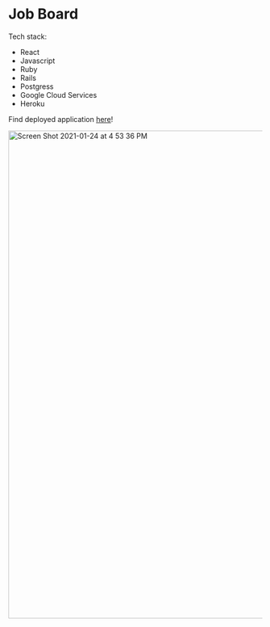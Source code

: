 # Job Board 

Tech stack: 
- React 
- Javascript
- Ruby 
- Rails 
- Postgress
- Google Cloud Services 
- Heroku 

Find deployed application [here](https://guereca-job-board.herokuapp.com/)! 


<img width="966" alt="Screen Shot 2021-01-24 at 4 53 36 PM" src="https://user-images.githubusercontent.com/19557880/105649343-bcab1000-5e64-11eb-8e6f-1a29e8cd9aaa.png">
